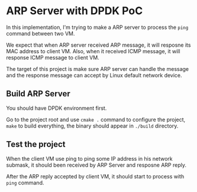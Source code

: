 # ARP Server with DPDK PoC

In this implementation, I'm trying to make a ARP server to process the `ping` command between two VM.

We expect that when ARP server received ARP message, it will resposne its MAC address to client VM. Also, when it received ICMP message, it will response ICMP message to client VM.

The target of this project is make sure ARP server can handle the message and the response message can accept by Linux default network device.

## Build ARP Server

You should have DPDK environment first.

Go to the project root and use `cmake .` command to configure the project, `make` to build everything, the binary should appear in `./build` directory.

## Test the project

When the client VM use ping to ping some IP address in his network submask, it should been received by ARP Server and resposne ARP reply.

After the ARP reply accepted by client VM, it should start to process with `ping` command.

